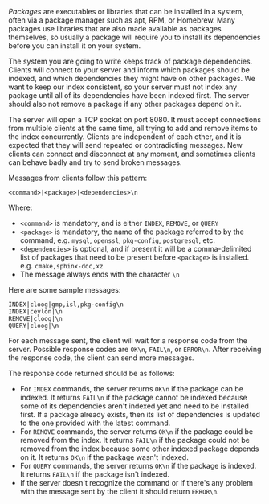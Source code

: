 *Packages* are executables or libraries that can be installed in a system, often via a package manager such as apt, RPM, or Homebrew. Many packages use libraries that are also made available as packages themselves, so usually a package will require you to install its dependencies before you can install it on your system.

The system you are going to write keeps track of package dependencies. Clients will connect to your server and inform which packages should be indexed, and which dependencies they might have on other packages. We want to keep our index consistent, so your server must not index any package until all of its dependencies have been indexed first. The server should also not remove a package if any other packages depend on it.

The server will open a TCP socket on port 8080. It must accept connections from multiple clients at the same time, all trying to add and remove items to the index concurrently. Clients are independent of each other, and it is expected that they will send repeated or contradicting messages. New clients can connect and disconnect at any moment, and sometimes clients can behave badly and try to send broken messages.

Messages from clients follow this pattern:

```
<command>|<package>|<dependencies>\n
```

Where:
* `<command>` is mandatory, and is either `INDEX`, `REMOVE`, or `QUERY`
* `<package>` is mandatory, the name of the package referred to by the command, e.g. `mysql`, `openssl`, `pkg-config`, `postgresql`, etc.
* `<dependencies>` is optional, and if present it will be a comma-delimited list of packages that need to be present before `<package>` is installed. e.g. `cmake,sphinx-doc,xz`
* The message always ends with the character `\n`

Here are some sample messages:
```
INDEX|cloog|gmp,isl,pkg-config\n
INDEX|ceylon|\n
REMOVE|cloog|\n
QUERY|cloog|\n
```

For each message sent, the client will wait for a response code from the server. Possible response codes are `OK\n`, `FAIL\n`, or `ERROR\n`. After receiving the response code, the client can send more messages.

The response code returned should be as follows:
* For `INDEX` commands, the server returns `OK\n` if the package can be indexed. It returns `FAIL\n` if the package cannot be indexed because some of its dependencies aren't indexed yet and need to be installed first. If a package already exists, then its list of dependencies is updated to the one provided with the latest command.
* For `REMOVE` commands, the server returns `OK\n` if the package could be removed from the index. It returns `FAIL\n` if the package could not be removed from the index because some other indexed package depends on it. It returns `OK\n` if the package wasn't indexed.
* For `QUERY` commands, the server returns `OK\n` if the package is indexed. It returns `FAIL\n` if the package isn't indexed.
* If the server doesn't recognize the command or if there's any problem with the message sent by the client it should return `ERROR\n`.
